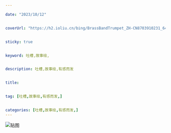 ```yaml
---

date: "2023/10/12"


coverUrl: "https://h2.ioliu.cn/bing/BrassBandTrumpet_ZH-CN8703910231_640x480.jpg?imageslim"


sticky: true


keyword: 吐槽,故事绘,


description: 吐槽,故事绘,有感而发


title: 


tag: [吐槽,故事绘,有感而发,]


categories: [吐槽,故事绘,有感而发,]
---
```

![贴图]()


